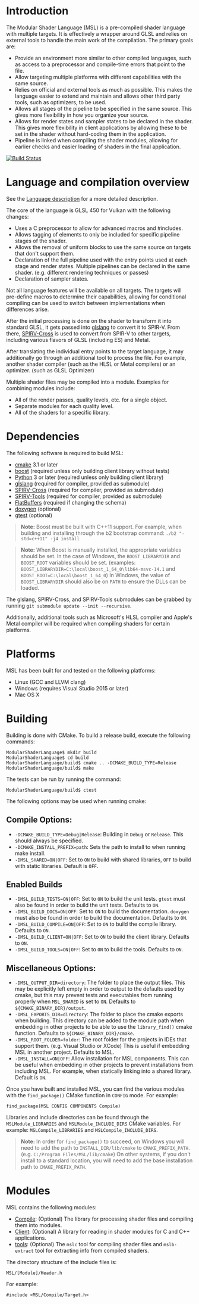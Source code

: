 # Introduction

The Modular Shader Language (MSL) is a pre-compiled shader language with multiple targets. It is effectively a wrapper around GLSL and relies on external tools to handle the main work of the compilation. The primary goals are:

* Provide an environment more similar to other compiled languages, such as access to a preprocessor and compile-time errors that point to the file.
* Allow targeting multiple platforms with different capabilities with the same source.
* Relies on official and external tools as much as possible. This makes the language easier to extend and maintain and allows other third party tools, such as optimizers, to be used.
* Allows all stages of the pipeline to be specified in the same source. This gives more flexibility in how you organize your source.
* Allows for render states and sampler states to be declared in the shader. This gives more flexibility in client applications by allowing these to be set in the shader without hard-coding them in the application.
* Pipeline is linked when compiling the shader modules, allowing for earlier checks and easier loading of shaders in the final application.

[![Build Status](https://dev.azure.com/akb825/DeepSea/_apis/build/status/akb825.ModularShaderLanguage?branchName=master)](https://dev.azure.com/akb825/DeepSea/_build/latest?definitionId=2&branchName=master)

# Language and compilation overview

See the [Language description](doc/Language.md) for a more detailed description.

The core of the language is GLSL 450 for Vulkan with the following changes:

* Uses a C preprocessor to allow for advanced macros and \#includes.
* Allows tagging of elements to only be included for specific pipeline stages of the shader.
* Allows the removal of uniform blocks to use the same source on targets that don't support them.
* Declaration of the full pipeline used with the entry points used at each stage and render states. Multiple pipelines can be declared in the same shader. (e.g. different rendering techniques or passes)
* Declaration of sampler states.

Not all language features will be available on all targets. The targets will pre-define macros to determine their capabilities, allowing for conditional compiling can be used to switch between implementations when differences arise.

After the initial processing is done on the shader to transform it into standard GLSL, it gets passed into [glslang](https://github.com/KhronosGroup/glslang) to convert it to SPIR-V. From there, [SPIRV-Cross](https://github.com/KhronosGroup/SPIRV-Cross) is used to convert from SPIR-V to other targets, including various flavors of GLSL (including ES) and Metal.

After translating the individual entry points to the target language, it may additionally go through an additional tool to process the file. For example, another shader compiler (such as the HLSL or Metal compilers) or an optimizer. (such as GLSL Optimizer)

Multiple shader files may be compiled into a module. Examples for combining modules include:

* All of the render passes, quality levels, etc. for a single object.
* Separate modules for each quality level.
* All of the shaders for a specific library.

# Dependencies

The following software is required to build MSL:

* [cmake](https://cmake.org/) 3.1 or later
* [boost](https://www.boost.org/) (required unless only building client library without tests)
* [Python](https://www.python.org/) 3 or later (required unless only building client library)
* [glslang](https://github.com/KhronosGroup/glslang) (required for compiler, provided as submodule)
* [SPIRV-Cross](https://github.com/KhronosGroup/SPIRV-Cross) (required for compiler, provided as submodule)
* [SPIRV-Tools](https://github.com/KhronosGroup/SPIRV-Tools) (required for compiler, provided as submodule)
* [FlatBuffers](https://google.github.io/flatbuffers/) (required if changing the schema)
* [doxygen](http://www.stack.nl/~dimitri/doxygen/) (optional)
* [gtest](https://github.com/google/googletest) (optional)

> **Note:** Boost must be built with C++11 support. For example, when building and installing through the b2 bootstrap command: `./b2 "-std=c++11" -j4 install`

> **Note:** When Boost is manually installed, the appropriate variables should be set. In the case of Windows, the `BOOST_LIBRARYDIR` and `BOOST_ROOT` variables should be set. (examples: `BOOST_LIBRARYDIR=C:\local\boost_1_64_0\lib64-msvc-14.1` and `BOOST_ROOT=C:\local\boost_1_64_0`) In Windows, the value of `BOOST_LIBRARYDIR` should also be on `PATH` to ensure the DLLs can be loaded.

The glslang, SPIRV-Cross, and SPIRV-Tools submodules can be grabbed by running `git submodule update --init --recursive`.

Additionally, additional tools such as Microsoft's HLSL compiler and Apple's Metal compiler will be required when compiling shaders for certain platforms.

# Platforms

MSL has been built for and tested on the following platforms:

* Linux (GCC and LLVM clang)
* Windows (requires Visual Studio 2015 or later)
* Mac OS X

# Building

Building is done with CMake. To build a release build, execute the following commands:

	ModularShaderLanguage$ mkdir build
	ModularShaderLanguage$ cd build
	ModularShaderLanguage/build$ cmake .. -DCMAKE_BUILD_TYPE=Release
	ModularShaderLanguage/build$ make

The tests can be run by running the command:

	ModularShaderLanguage/build$ ctest

The following options may be used when running cmake:

## Compile Options:

* `-DCMAKE_BUILD_TYPE=Debug|Release`: Building in `Debug` or `Release`. This should always be specified.
* `-DCMAKE_INSTALL_PREFIX=path`: Sets the path to install to when running make install.
* `-DMSL_SHARED=ON|OFF`: Set to `ON` to build with shared libraries, `OFF` to build with static libraries. Default is `OFF`.

## Enabled Builds

* `-DMSL_BUILD_TESTS=ON|OFF`: Set to `ON` to build the unit tests. `gtest` must also be found in order to build the unit tests. Defaults to `ON`.
* `-DMSL_BUILD_DOCS=ON|OFF`: Set to `ON` to build the documentation. `doxygen` must also be found in order to build the documentation. Defaults to `ON`.
* `-DMSL_BUILD_COMPILE=ON|OFF`: Set to `ON` to build the compile library. Defaults to `ON`.
* `-DMSL_BUILD_CLIENT=ON|OFF`: Set to `ON` to build the client library. Defaults to `ON`.
* `-DMSL_BUILD_TOOLS=ON|OFF`: Set to `ON` to build the tools. Defaults to `ON`.

## Miscellaneous Options:

* `-DMSL_OUTPUT_DIR=directory`: The folder to place the output files. This may be explicitly left empty in order to output to the defaults used by cmake, but this may prevent tests and executables from running properly when `MSL_SHARED` is set to `ON`. Defaults to `${CMAKE_BINARY_DIR}/output`.
* `-DMSL_EXPORTS_DIR=directory`: The folder to place the cmake exports when building. This directory can be added to the module path when embedding in other projects to be able to use the `library_find()` cmake function. Defaults to `${CMAKE_BINARY_DIR}/cmake`.
* `-DMSL_ROOT_FOLDER=folder`: The root folder for the projects in IDEs that support them. (e.g. Visual Studio or XCode) This is useful if embedding MSL in another project. Defaults to MSL.
* `-DMSL_INSTALL=ON|OFF`: Allow installation for MSL components. This can be useful when embedding in other projects to prevent installations from including MSL. For example, when statically linking into a shared library. Default is `ON`.

Once you have built and installed MSL, you can find the various modules with the `find_package()` CMake function in `CONFIG` mode. For example:

	find_package(MSL CONFIG COMPONENTS Compile)

Libraries and include directories can be found through the `MSLModule_LIBRARIES` and `MSLModule_INCLUDE_DIRS` CMake variables. For example: `MSLCompile_LIBRARIES` and `MSLCompile_INCLUDE_DIRS`.

> **Note:** In order for `find_package()` to succeed, on Windows you will need to add the path to `INSTALL_DIR/lib/cmake` to `CMAKE_PREFIX_PATH`. (e.g. `C:/Program Files/MSL/lib/cmake`) On other systems, if you don't install to a standard location, you will need to add the base installation path to `CMAKE_PREFIX_PATH`.

# Modules

MSL contains the following modules:

* [Compile](Compile/README.md): (Optional) The library for processing shader files and compiling them into modules.
* [Client](Client/README.md): (Optional) A library for reading in shader modules for C and C++ applications.
* [tools](tools/README.md): (Optional) The `mslc` tool for compiling shader files and `mslb-extract` tool for extracting info from compiled shaders.

The directory structure of the include files is:

	MSL/[Module]/Header.h

For example:

	#include <MSL/Compile/Target.h>

